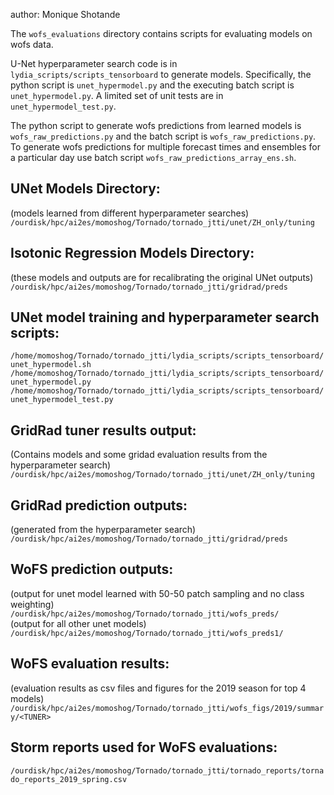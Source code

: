 author: Monique Shotande

The `wofs_evaluations` directory contains scripts for evaluating models on wofs 
data.   

U-Net hyperparameter search code is in `lydia_scripts/scripts_tensorboard` to 
generate models. Specifically, the python script is `unet_hypermodel.py` and the 
executing batch script is `unet_hypermodel.py`. A limited set of unit tests are 
in `unet_hypermodel_test.py`.   

The python script to generate wofs predictions from learned models is 
`wofs_raw_predictions.py` and the batch script is `wofs_raw_predictions.py`. 
To generate wofs predictions for multiple forecast times and ensembles for a 
particular day use batch script `wofs_raw_predictions_array_ens.sh`.   


## UNet Models Directory:
(models learned from different hyperparameter searches)
`/ourdisk/hpc/ai2es/momoshog/Tornado/tornado_jtti/unet/ZH_only/tuning`

## Isotonic Regression Models Directory:
(these models and outputs are for recalibrating the original UNet outputs)   
`/ourdisk/hpc/ai2es/momoshog/Tornado/tornado_jtti/gridrad/preds`

## UNet model training and hyperparameter search scripts:
`/home/momoshog/Tornado/tornado_jtti/lydia_scripts/scripts_tensorboard/unet_hypermodel.sh`
`/home/momoshog/Tornado/tornado_jtti/lydia_scripts/scripts_tensorboard/unet_hypermodel.py`
`/home/momoshog/Tornado/tornado_jtti/lydia_scripts/scripts_tensorboard/unet_hypermodel_test.py`

## GridRad tuner results output:
(Contains models and some gridad evaluation results from the hyperparameter search)
`/ourdisk/hpc/ai2es/momoshog/Tornado/tornado_jtti/unet/ZH_only/tuning`

## GridRad prediction outputs:
(generated from the hyperparameter search)   
`/ourdisk/hpc/ai2es/momoshog/Tornado/tornado_jtti/gridrad/preds`

## WoFS prediction outputs:
(output for unet model learned with 50-50 patch sampling and no class weighting)   
`/ourdisk/hpc/ai2es/momoshog/Tornado/tornado_jtti/wofs_preds/`   
(output for all other unet models)   
`/ourdisk/hpc/ai2es/momoshog/Tornado/tornado_jtti/wofs_preds1/`

## WoFS evaluation results:
(evaluation results as csv files and figures for the 2019 season for top 4 models)   
`/ourdisk/hpc/ai2es/momoshog/Tornado/tornado_jtti/wofs_figs/2019/summary/<TUNER>`

## Storm reports used for WoFS evaluations:
`/ourdisk/hpc/ai2es/momoshog/Tornado/tornado_jtti/tornado_reports/tornado_reports_2019_spring.csv`
